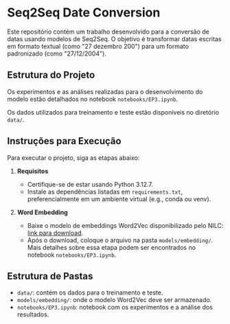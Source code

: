 # Seq2Seq Date Conversion

Este repositório contém um trabalho desenvolvido para a conversão de datas usando modelos de Seq2Seq. O objetivo é transformar datas escritas em formato textual (como "27 dezembro 200") para um formato padronizado (como "27/12/2004"). 

## Estrutura do Projeto

Os experimentos e as análises realizadas para o desenvolvimento do modelo estão detalhados no notebook `notebooks/EP3.ipynb`. 

Os dados utilizados para treinamento e teste estão disponíveis no diretório `data/`.

## Instruções para Execução

Para executar o projeto, siga as etapas abaixo:

1. **Requisitos**
   - Certifique-se de estar usando Python 3.12.7.
   - Instale as dependências listadas em `requirements.txt`, preferencialmente em um ambiente virtual (e.g., conda ou venv).
   
2. **Word Embedding**
   - Baixe o modelo de embeddings Word2Vec disponibilizado pelo NILC: [link para download](http://nilc.icmc.usp.br/nilc/index.php/repositorio-de-word-embeddings-do-nilc).
   - Após o download, coloque o arquivo na pasta `models/embedding/`. Mais detalhes sobre essa etapa podem ser encontrados no notebook `notebooks/EP3.ipynb`.

## Estrutura de Pastas

- `data/`: contém os dados para o treinamento e teste.
- `models/embedding/`: onde o modelo Word2Vec deve ser armazenado.
- `notebooks/EP3.ipynb`: notebook com os experimentos e a análise dos resultados.